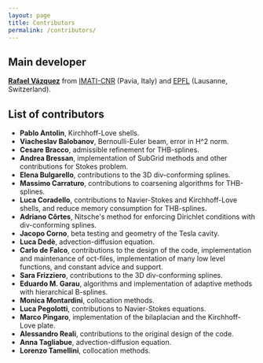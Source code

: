 ```yaml
---
layout: page
title: Contributors
permalink: /contributors/
---
```


## Main developer
[**Rafael Vázquez**](http://www.imati.cnr.it/index.php/rafael-vazquez) from [IMATI-CNR](http://www.imati.cnr.it/) (Pavia, Italy) and [EPFL](http://mns.epfl.ch) (Lausanne, Switzerland).

## List of contributors

* **Pablo Antolin**, Kirchhoff-Love shells.
* **Viacheslav Balobanov**, Bernoulli-Euler beam, error in H^2 norm.
* **Cesare Bracco**, admissible refinement for THB-splines.
* **Andrea Bressan**, implementation of SubGrid methods and other contributions for Stokes problem.
* **Elena Bulgarello**, contributions to the 3D div-conforming splines.
* **Massimo Carraturo**, contributions to coarsening algorithms for THB-splines.
* **Luca Coradello**, contributions to Navier-Stokes and Kirchhoff-Love shells, and reduce memory consumption for THB-splines.
* **Adriano Côrtes**, Nitsche's method for enforcing Dirichlet conditions with div-conforming splines.
* **Jacopo Corno**, beta testing and geometry of the Tesla cavity.
* **Luca Dedè**, advection-diffusion equation.
* **Carlo de Falco**, contributions to the design of the code, implementation and maintenance of oct-files, implementation of many low level functions, and constant advice and support.
* **Sara Frizziero**, contributions to the 3D div-conforming splines.
* **Eduardo M. Garau**, algorithms and implementation of adaptive methods with hierarchical B-splines.
* **Monica Montardini**, collocation methods.
* **Luca Pegolotti**, contributions to Navier-Stokes equations.
* **Marco Pingaro**, implementation of the bilaplacian and the Kirchhoff-Love plate.
* **Alessandro Reali**, contributions to the original design of the code.
* **Anna Tagliabue**, advection-diffusion equation.
* **Lorenzo Tamellini**, collocation methods.
